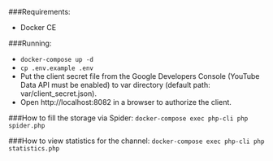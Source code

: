 ###Requirements:
* Docker CE

###Running:
* `docker-compose up -d`
* `cp .env.example .env`
* Put the client secret file from the Google Developers Console (YouTube Data API must be enabled) to var directory (default path: var/client_secret.json).
* Open http://localhost:8082 in a browser to authorize the client.


###How to fill the storage via Spider:
`docker-compose exec php-cli php spider.php`

###How to view statistics for the channel:
`docker-compose exec php-cli php statistics.php`
